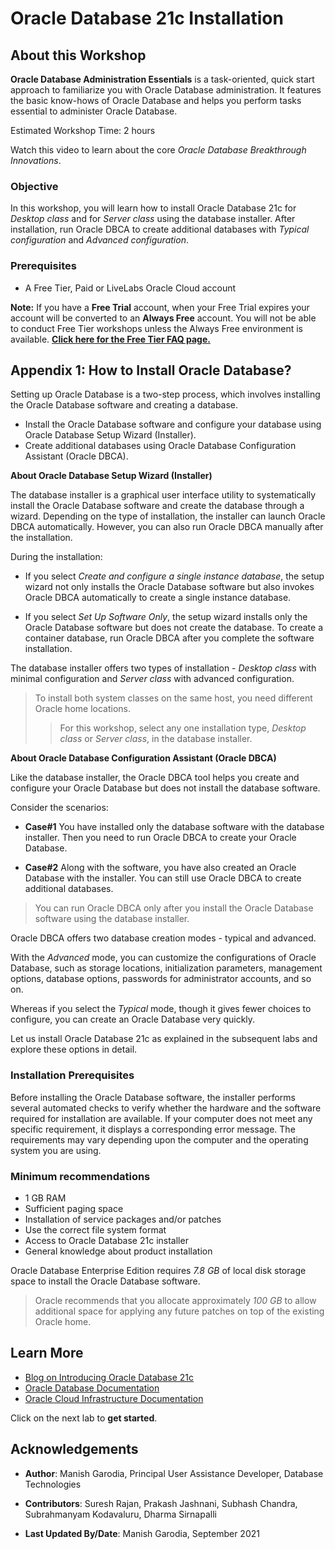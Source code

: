 # Oracle Database 21c Installation

## About this Workshop

**Oracle Database Administration Essentials** is a task-oriented, quick start approach to familiarize you with Oracle Database administration. It features the basic know-hows of Oracle Database and helps you perform tasks essential to administer Oracle Database.

Estimated Workshop Time: 2 hours 

Watch this video to learn about the core *Oracle Database Breakthrough Innovations*.

[](youtube:sFQqiGCSh9c)

### Objective

In this workshop, you will learn how to install Oracle Database 21c for *Desktop class* and for *Server class* using the database installer. After installation, run Oracle DBCA to create additional databases with *Typical configuration* and *Advanced configuration*.

### Prerequisites

- A Free Tier, Paid or LiveLabs Oracle Cloud account

**Note:** If you have a **Free Trial** account, when your Free Trial expires your account will be converted to an **Always Free** account. You will not be able to conduct Free Tier workshops unless the Always Free environment is available. **[Click here for the Free Tier FAQ page.](https://www.oracle.com/cloud/free/faq.html)**

## Appendix 1: How to Install Oracle Database?

Setting up Oracle Database is a two-step process, which involves installing the Oracle Database software and creating a database.

 - Install the Oracle Database software and configure your database using Oracle Database Setup Wizard (Installer).
 - Create additional databases using Oracle Database Configuration Assistant (Oracle DBCA).

**About Oracle Database Setup Wizard (Installer)**

The database installer is a graphical user interface utility to systematically install the Oracle Database software and create the database through a wizard. Depending on the type of installation, the installer can launch Oracle DBCA automatically. However, you can also run Oracle DBCA manually after the installation.

During the installation:

- If you select *Create and configure a single instance database*, the setup wizard not only installs the Oracle Database software but also invokes Oracle DBCA automatically to create a single instance database.

- If you select *Set Up Software Only*, the setup wizard installs only the Oracle Database software but does not create the database. To create a container database, run Oracle DBCA after you complete the software installation.

The database installer offers two types of installation - *Desktop class* with minimal configuration and *Server class* with advanced configuration. 

> To install both system classes on the same host, you need different Oracle home locations.  
>> For this workshop, select any one installation type, *Desktop class* or *Server class*, in the database installer.

**About Oracle Database Configuration Assistant (Oracle DBCA)**

Like the database installer, the Oracle DBCA tool helps you create and configure your Oracle Database but does not install the database software.

Consider the scenarios:

- **Case#1** You have installed only the database software with the database installer. Then you need to run Oracle DBCA to create your Oracle Database.

- **Case#2** Along with the software, you have also created an Oracle Database with the installer. You can still use Oracle DBCA to create additional databases.

> You can run Oracle DBCA only after you install the Oracle Database software using the database installer.  

Oracle DBCA offers two database creation modes - typical and advanced.

With the *Advanced* mode, you can customize the configurations of Oracle Database, such as storage locations, initialization parameters, management options, database options, passwords for administrator accounts, and so on.

Whereas if you select the *Typical* mode, though it gives fewer choices to configure, you can create an Oracle Database very quickly.

Let us install Oracle Database 21c as explained in the subsequent labs and explore these options in detail.

### Installation Prerequisites

Before installing the Oracle Database software, the installer performs several automated checks to verify whether the hardware and the software required for installation are available. If your computer does not meet any specific requirement, it displays a corresponding error message. The requirements may vary depending upon the computer and the operating system you are using.

### Minimum recommendations

 - 1 GB RAM
 - Sufficient paging space
 - Installation of service packages and/or patches
 - Use the correct file system format
 - Access to Oracle Database 21c installer
 - General knowledge about product installation

Oracle Database Enterprise Edition requires *7.8 GB* of local disk storage space to install the Oracle Database software.

> Oracle recommends that you allocate approximately *100 GB* to allow additional space for applying any future patches on top of the existing Oracle home.

## Learn More

- [Blog on Introducing Oracle Database 21c](https://blogs.oracle.com/database/introducing-oracle-database-21c)
- [Oracle Database Documentation](https://docs.oracle.com/en/database/oracle/oracle-database/index.html)
- [Oracle Cloud Infrastructure Documentation](https://docs.oracle.com/en-us/iaas/Content/Identity/Concepts/overview.htm)

Click on the next lab to **get started**.

## Acknowledgements

- **Author**: Manish Garodia, Principal User Assistance Developer, Database Technologies

- **Contributors**: Suresh Rajan, Prakash Jashnani, Subhash Chandra, Subrahmanyam Kodavaluru, Dharma Sirnapalli

- **Last Updated By/Date**: Manish Garodia, September 2021

